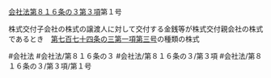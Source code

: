 [会社法第８１６条の３第３項](会社法＿＿＿＿第８１６条の３第３項)第１号

株式交付子会社の株式の譲渡人に対して交付する金銭等が株式交付親会社の株式であるとき　[第七百七十四条の三第一項第三号](会社法＿＿＿＿第７７４条の３第１項第３号)の種類の株式


#会社法
#会社法/第８１６条の３
#会社法/第８１６条の３/第３項
#会社法/第８１６条の３/第３項/第１号
